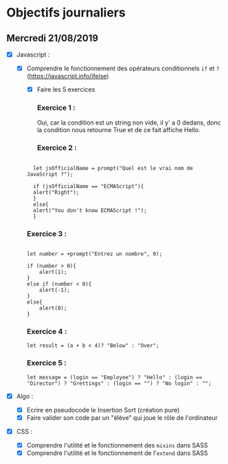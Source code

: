 # Objectifs journaliers

## Mercredi 21/08/2019

- [x] Javascript :

  - [x] Comprendre le fonctionnement des opérateurs conditionnels `if` et `?` (https://javascript.info/ifelse)

    - [x] Faire les 5 exercices

      ### Exercice 1 :

      Oui, car la condition est un string non vide, il y' a 0 dedans, donc la condition nous retourne True et de ce fait affiche Hello.

      ### Exercice 2 :

    ```

      let jsOfficialName = prompt("Quel est le vrai nom de JavaScript ?");

      if (jsOfficialName == "ECMAScript"){
      alert("Right");
      }
      else{
      alert("You don't know ECMAScript !");
      }

    ```

    ### Exercice 3 :

    ```

    let number = +prompt("Entrez un nombre", 0);

    if (number > 0){
        alert(1);
    }
    else if (number < 0){
        alert(-1);
    }
    else{
        alert(0);
    }

    ```

    ### Exercice 4 :

    `let result = (a + b < 4)? "Below" : "Over";`

    ### Exercice 5 :

    `let message = (login == "Employee") ? "Hello" : (login == "Director") ? "Grettings" : (login == "") ? "No login" : "";`

* [x] Algo :

  - [x] Ecrire en pseudocode le Insertion Sort (création pure)
  - [x] Faire valider son code par un "élève" qui joue le rôle de l'ordinateur

* [x] CSS :
  - [x] Comprendre l'utilité et le fonctionnement des `mixins` dans SASS
  - [x] Comprendre l'utilité et le fonctionnement de l'`extend` dans SASS
